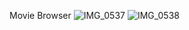 Movie Browser
![IMG_0537](https://user-images.githubusercontent.com/77917227/135531704-bd586301-ee15-4a57-91b6-7412f1d2274d.PNG)
![IMG_0538](https://user-images.githubusercontent.com/77917227/135531716-eb537255-cd0a-45fa-b2b9-2c6976fc95c9.PNG)

